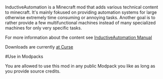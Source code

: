 InductiveAutomation is a Minecraft mod that adds various technical content to minecraft. 
It's mainly fokused on providing automation systems for large otherwise extremely time consuming or annoying tasks.
Another goal is to rather provide a few multifunctional machines instead of many specialized machines for only very specific tasks.

For more information about the content see [InductiveAutomation Manual](https://dl.dropboxusercontent.com/u/68211316/Sonstiges/InductiveAutomationManual.pdf)

Downloads are currently [at Curse](http://minecraft.curseforge.com/projects/inductive-automation)

#Use in Modpacks

You are allowed to use this mod in any public Modpack you like as long as you provide source credits.